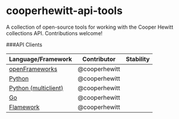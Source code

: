 # cooperhewitt-api-tools
A collection of open-source tools for working with the Cooper Hewitt collections API. Contributions welcome!

###API Clients

|Language/Framework|Contributor|Stability|
|---|---|---|
| [openFrameworks](https://github.com/cooperhewitt/ofxCooperHewittAPI)| @cooperhewitt||
|[Python](https://github.com/cooperhewitt/py-cooperhewitt-api)|@cooperhewitt||
|[Python (multiclient)](https://github.com/cooperhewitt/py-cooperhewitt-api-multiclient)|@cooperhewitt||
|[Go](https://github.com/cooperhewitt/go-cooperhewitt-api)|@cooperhewitt||
|[Flamework](https://github.com/cooperhewitt/flamework-cooperhewitt-api)|@cooperhewitt||
